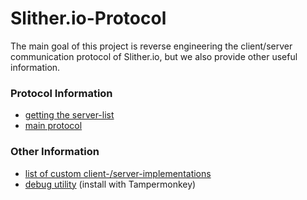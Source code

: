# Slither.io-Protocol

The main goal of this project is reverse engineering the client/server communication protocol of Slither.io, but we also provide other useful information.

### Protocol Information
- [getting the server-list](ServerList.md)
- [main protocol](Protocol.md)

### Other Information
- [list of custom client-/server-implementations](CustomImplementations.md)
- [debug utility](slither_debug.js) (install with Tampermonkey)
